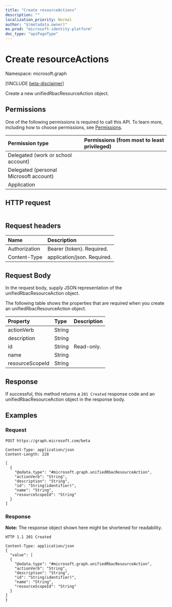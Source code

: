 ```yaml
---
title: "Create resourceActions"
description: ""
localization_priority: Normal
author: "$(metadata.owner)"
ms.prod: "microsoft-identity-platform"
doc_type: "apiPageType"
---
```


# Create resourceActions

Namespace: microsoft.graph

[!INCLUDE [beta-disclaimer](../../includes/beta-disclaimer.md)]

Create a new unifiedRbacResourceAction object.

## Permissions

One of the following permissions is required to call this API. To learn more, including how to choose permissions, see [Permissions](/graph/permissions-reference).

| Permission type                        | Permissions (from most to least privileged) |
| :------------------------------------- | :------------------------------------------ |
| Delegated (work or school account)     |                                             |
| Delegated (personal Microsoft account) |                                             |
| Application                            |                                             |

## HTTP request

<!-- {
  "blockType": "ignored"
}
-->

```http

```

## Request headers

| Name          | Description                 |
| :------------ | :-------------------------- |
| Authorization | Bearer {token}. Required.   |
| Content-Type  | application/json. Required. |

## Request Body

In the request body, supply JSON representation of the unifiedRbacResourceAction object.

<!-- Actions and Functions -->

<!-- CRUD Methods -->

The following table shows the properties that are required when you create an unifiedRbacResourceAction object.

| Property        | Type   | Description |
| :-------------- | :----- | :---------- |
| actionVerb      | String |             |
| description     | String |             |
| id              | String | Read-only.  |
| name            | String |             |
| resourceScopeId | String |             |

## Response

If successful, this method returns a `201 Created` response code and an unifiedRbacResourceAction object in the response body.

## Examples

### Request

<!-- {
  "blockType": "request",
  "name": "create_resourceactions"
}
-->

```http
POST https://graph.microsoft.com/beta

Content-Type: application/json
Content-Length: 228

[
  {
    "@odata.type": "#microsoft.graph.unifiedRbacResourceAction",
    "actionVerb": "String",
    "description": "String",
    "id": "String(identifier)",
    "name": "String",
    "resourceScopeId": "String"
  }
]

```

### Response

**Note:** The response object shown here might be shortened for readability.

<!-- {
  "blockType": "response",
  "truncated": true,
  "@odata.type": "$(this.ReturnTypeFullName)"
}
-->

```http
HTTP 1.1 201 Created

Content-Type: application/json
{
  "value": [
  {
    "@odata.type": "#microsoft.graph.unifiedRbacResourceAction",
    "actionVerb": "String",
    "description": "String",
    "id": "String(identifier)",
    "name": "String",
    "resourceScopeId": "String"
  }
]
}

```
